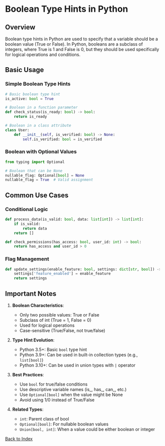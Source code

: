 # Boolean Type Hints in Python

## Overview
Boolean type hints in Python are used to specify that a variable should be a boolean value (True or False). In Python, booleans are a subclass of integers, where True is 1 and False is 0, but they should be used specifically for logical operations and conditions.

## Basic Usage

### Simple Boolean Type Hints
```python
# Basic boolean type hint
is_active: bool = True

# Boolean in a function parameter
def check_status(is_ready: bool) -> bool:
    return is_ready

# Boolean in a class attribute
class User:
    def __init__(self, is_verified: bool) -> None:
        self.is_verified: bool = is_verified
```

### Boolean with Optional Values
```python
from typing import Optional

# Boolean that can be None
nullable_flag: Optional[bool] = None
nullable_flag = True  # Valid assignment
```

## Common Use Cases

### Conditional Logic
```python
def process_data(is_valid: bool, data: list[int]) -> list[int]:
    if is_valid:
        return data
    return []

def check_permissions(has_access: bool, user_id: int) -> bool:
    return has_access and user_id > 0
```

### Flag Management
```python
def update_settings(enable_feature: bool, settings: dict[str, bool]) -> dict[str, bool]:
    settings['feature_enabled'] = enable_feature
    return settings
```

## Important Notes

1. **Boolean Characteristics**:
   - Only two possible values: True or False
   - Subclass of int (True = 1, False = 0)
   - Used for logical operations
   - Case-sensitive (True/False, not true/false)

2. **Type Hint Evolution**:
   - Python 3.5+: Basic `bool` type hint
   - Python 3.9+: Can be used in built-in collection types (e.g., `list[bool]`)
   - Python 3.10+: Can be used in union types with `|` operator

3. **Best Practices**:
   - Use `bool` for true/false conditions
   - Use descriptive variable names (is_, has_, can_, etc.)
   - Use `Optional[bool]` when the value might be None
   - Avoid using 1/0 instead of True/False

4. **Related Types**:
   - `int`: Parent class of bool
   - `Optional[bool]`: For nullable boolean values
   - `Union[bool, int]`: When a value could be either boolean or integer


[Back to Index](../../README.md)
